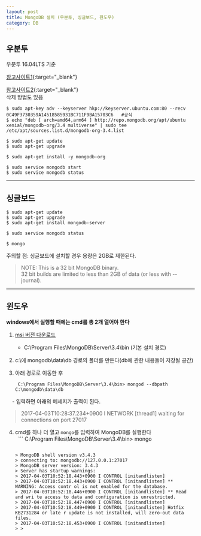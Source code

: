 ```yaml
---
layout: post
title: MongoDB 설치 (우분투, 싱글보드, 윈도우)
category: DB
---
```


## 우분투 

우분투 16.04LTS 기준  

[참고사이트1](https://www.digitalocean.com/community/tutorials/how-to-install-mongodb-on-ubuntu-16-04){:target="_blank"}  

[참고사이트2](https://docs.mongodb.com/manual/tutorial/install-mongodb-on-ubuntu/){:target="_blank"}  
삭제 방법도 있음  

```
$ sudo apt-key adv --keyserver hkp://keyserver.ubuntu.com:80 --recv 0C49F3730359A14518585931BC711F9BA15703C6   #공식
$ echo "deb [ arch=amd64,arm64 ] http://repo.mongodb.org/apt/ubuntu xenial/mongodb-org/3.4 multiverse" | sudo tee /etc/apt/sources.list.d/mongodb-org-3.4.list

$ sudo apt-get update
$ sudo apt-get upgrade

$ sudo apt-get install -y mongodb-org

$ sudo service mongodb start
$ sudo service mongodb status
```

---

## 싱글보드

```
$ sudo apt-get update
$ sudo apt-get upgrade
$ sudo apt-get install mongodb-server

$ sudo service mongodb status

$ mongo
```

주의할 점: 싱글보드에 설치할 경우 용량은 2GB로 제한된다.
> NOTE: This is a 32 bit MongoDB binary.  
> 32 bit builds are limited to less than 2GB of data (or less with --journal).

---

## 윈도우

**windows에서 실행할 때에는 cmd를 총 2개 열어야 한다**

1. [msi 버전 다운로드](www.mongodb.com/download-center#community)
   - C:\Program Files\MongoDB\Server\3.4\bin (기본 설치 경로)
2. c:\에 mongodb\data\db 경로의 폴더를 만든다(db에 관한 내용들이 저장될 공간)

3. 아래 경로로 이동한 후  
   ```
    C:\Program Files\MongoDB\Server\3.4\bin> mongod --dbpath C:\mongodb\data\db
   ```
   
   - 입력하면 아래의 메세지가 출력이 된다.

   > 2017-04-03T10:28:37.234+0900 I NETWORK [thread1] waiting for connections on port 27017

4. cmd를 하나 더 열고 `mongo`를 입력하여 MongoDB를 실행한다  
   ```
    C:\Program Files\MongoDB\Server\3.4\bin> mongo
   ```
   
   > MongoDB shell version v3.4.3  
   > connecting to: mongodb://127.0.0.1:27017  
   > MongoDB server version: 3.4.3  
   > Server has startup warnings:  
   > 2017-04-03T10:52:18.443+0900 I CONTROL [initandlisten]  
   > 2017-04-03T10:52:18.443+0900 I CONTROL [initandlisten] ** WARNING: Access contr ol is not enabled for the database.  
   > 2017-04-03T10:52:18.446+0900 I CONTROL [initandlisten] ** Read and wri te access to data and configuration is unrestricted.
   > 2017-04-03T10:52:18.447+0900 I CONTROL [initandlisten]  
   > 2017-04-03T10:52:18.449+0900 I CONTROL [initandlisten] Hotfix KB2731284 or late r update is not installed, will zero-out data files.  
   > 2017-04-03T10:52:18.453+0900 I CONTROL [initandlisten]  
   > >  
